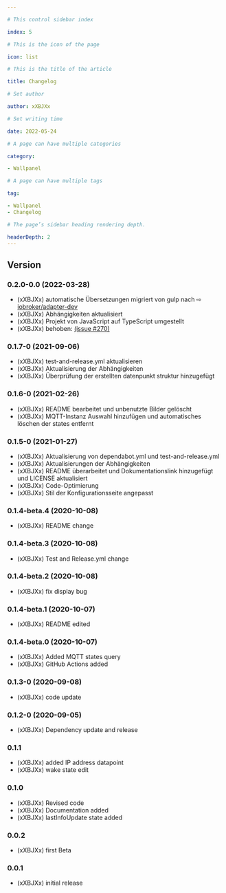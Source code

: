 ```yaml
---

# This control sidebar index

index: 5

# This is the icon of the page

icon: list

# This is the title of the article

title: Changelog

# Set author

author: xXBJXx

# Set writing time

date: 2022-05-24

# A page can have multiple categories

category:

- Wallpanel

# A page can have multiple tags

tag:

- Wallpanel
- Changelog

# The page’s sidebar heading rendering depth.

headerDepth: 2
---
```


## Version
### 0.2.0-0.0 (2022-03-28)
* (xXBJXx) automatische Übersetzungen migriert von gulp nach ⇨ [iobroker/adapter-dev](https://github.com/ioBroker/adapter-dev)
* (xXBJXx) Abhängigkeiten aktualisiert
* (xXBJXx) Projekt von JavaScript auf TypeScript umgestellt
* (xXBJXx) behoben: [(issue #270)](https://github.com/xXBJXx/ioBroker.wallpanel/issues/270)

### 0.1.7-0 (2021-09-06)

* (xXBJXx) test-and-release.yml aktualisieren
* (xXBJXx) Aktualisierung der Abhängigkeiten
* (xXBJXx) Überprüfung der erstellten datenpunkt struktur hinzugefügt

### 0.1.6-0 (2021-02-26)

* (xXBJXx) README bearbeitet und unbenutzte Bilder gelöscht
* (xXBJXx) MQTT-Instanz Auswahl hinzufügen und automatisches löschen der states entfernt

### 0.1.5-0 (2021-01-27)

* (xXBJXx) Aktualisierung von dependabot.yml und test-and-release.yml
* (xXBJXx) Aktualisierungen der Abhängigkeiten
* (xXBJXx) README überarbeitet und Dokumentationslink hinzugefügt und LICENSE aktualisiert
* (xXBJXx) Code-Optimierung
* (xXBJXx) Stil der Konfigurationsseite angepasst

### 0.1.4-beta.4 (2020-10-08)

* (xXBJXx) README change

### 0.1.4-beta.3 (2020-10-08)

* (xXBJXx) Test and Release.yml change

### 0.1.4-beta.2 (2020-10-08)

* (xXBJXx) fix display bug

### 0.1.4-beta.1 (2020-10-07)

* (xXBJXx) README edited

### 0.1.4-beta.0 (2020-10-07)

* (xXBJXx) Added MQTT states query
* (xXBJXx) GitHub Actions added

### 0.1.3-0 (2020-09-08)

* (xXBJXx) code update

### 0.1.2-0 (2020-09-05)

* (xXBJXx) Dependency update and release

### 0.1.1

* (xXBJXx) added IP address datapoint
* (xXBJXx) wake state edit

### 0.1.0

* (xXBJXx) Revised code
* (xXBJXx) Documentation added
* (xXBJXx) lastInfoUpdate state added

### 0.0.2

* (xXBJXx) first Beta

### 0.0.1

* (xXBJXx) initial release